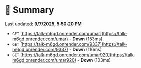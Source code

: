# 📖 Summary
Last updated: **9/7/2025, 5:50:20 PM**

- `GET` [https://talk-m6gd.onrender.com/umar](https://talk-m6gd.onrender.com/umar) - **Down** (153ms)
- `GET` [https://talk-m6gd.onrender.com/9337](https://talk-m6gd.onrender.com/9337) - **Down** (116ms)
- `GET` [https://talk-m6gd.onrender.com/umar920](https://talk-m6gd.onrender.com/umar920) - **Down** (103ms)

